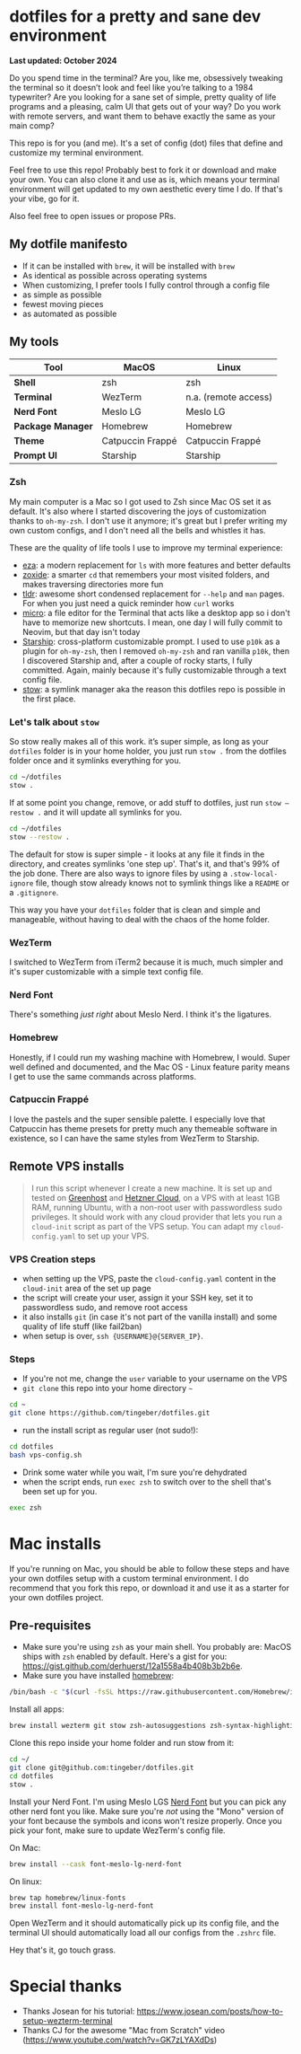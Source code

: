 # dotfiles for a pretty and sane dev environment

**Last updated: October 2024**

Do you spend time in the terminal? Are you, like me, obsessively tweaking the terminal so it doesn’t look and feel like you’re talking to a 1984 typewriter? Are you looking for a sane set of simple, pretty quality of life programs and a pleasing, calm UI that gets out of your way? Do you work with remote servers, and want them to behave exactly the same as your main comp?

This repo is for you (and me). It's a set of config (dot) files that define and customize my terminal environment.

Feel free to use this repo! Probably best to fork it or download and make your own. You can also clone it and use as is, which means your terminal environment will get updated to my own aesthetic every time I do. If that's your vibe, go for it.

Also feel free to open issues or propose PRs.

## My dotfile manifesto

- If it can be installed with `brew`, it will be installed with `brew`
- As identical as possible across operating systems
- When customizing, I prefer tools I fully control through a config file
- as simple as possible
- fewest moving pieces
- as automated as possible

## My tools

| Tool                | MacOS            | Linux                |
| ------------------- | ---------------- | -------------------- |
| **Shell**           | zsh              | zsh                  |
| **Terminal**        | WezTerm          | n.a. (remote access) |
| **Nerd Font**       | Meslo LG         | Meslo LG             |
| **Package Manager** | Homebrew         | Homebrew             |
| **Theme**           | Catpuccin Frappé | Catpuccin Frappé     |
| **Prompt UI**       | Starship         | Starship             |

### Zsh

My main computer is a Mac so I got used to Zsh since Mac OS set it as default. It's also where I started discovering the joys of customization thanks to `oh-my-zsh`. I don't use it anymore; it's great but I prefer writing my own custom configs, and I don't need all the bells and whistles it has.

These are the quality of life tools I use to improve my terminal experience:

- [eza](https://eza.rocks): a modern replacement for `ls` with more features and better defaults
- [zoxide](https://github.com/ajeetdsouza/zoxide): a smarter `cd` that remembers your most visited folders, and makes traversing directories more fun
- [tldr](https://tldr.sh): awesome short condensed replacement for `--help` and `man` pages. For when you just need a quick reminder how `curl` works
- [micro](https://micro-editor.github.io): a file editor for the Terminal that acts like a desktop app so i don't have to memorize new shortcuts. I mean, one day I will fully commit to Neovim, but that day isn't today
- [Starship](https://starship.rs): cross-platform customizable prompt. I used to use `p10k` as a plugin for `oh-my-zsh`, then I removed `oh-my-zsh` and ran vanilla `p10k`, then I discovered Starship and, after a couple of rocky starts, I fully committed. Again, mainly because it's fully customizable through a text config file.
- [stow](https://www.gnu.org/software/stow/manual/stow.html): a symlink manager aka the reason this dotfiles repo is possible in the first place.

### Let's talk about `stow`

So stow really makes all of this work. it’s super simple, as long as your `dotfiles` folder is in your home holder, you just run `stow .` from the dotfiles folder once and it symlinks everything for you.

```bash
cd ~/dotfiles
stow .
```

If at some point you change, remove, or add stuff to dotfiles, just run `stow —restow .` and it will update all symlinks for you.

```bash
cd ~/dotfiles
stow --restow .
```

The default for stow is super simple - it looks at any file it finds in the directory, and creates symlinks 'one step up'. That's it, and that's 99% of the job done. There are also ways to ignore files by using a `.stow-local-ignore` file, though stow already knows not to symlink things like a `README` or a `.gitignore`.

This way you have your `dotfiles` folder that is clean and simple and manageable, without having to deal with the chaos of the home folder.

### WezTerm

I switched to WezTerm from iTerm2 because it is much, much simpler and it's super customizable with a simple text config file.

### Nerd Font

There's something _just right_ about Meslo Nerd. I think it's the ligatures.

### Homebrew

Honestly, if I could run my washing machine with Homebrew, I would. Super well defined and documented, and the Mac OS - Linux feature parity means I get to use the same commands across platforms.

### Catpuccin Frappé

I love the pastels and the super sensible palette. I especially love that Catpuccin has theme presets for pretty much any themeable software in existence, so I can have the same styles from WezTerm to Starship.

## Remote VPS installs

> I run this script whenever I create a new machine. It is set up and tested on [Greenhost](https://greenhost.net) and [Hetzner Cloud](https://www.hetzner.com/cloud/), on a VPS with at least 1GB RAM, running Ubuntu, with a non-root user with passwordless sudo privileges. It should work with any cloud provider that lets you run a `cloud-init` script as part of the VPS setup. You can adapt my `cloud-config.yaml` to set up your VPS.

### VPS Creation steps

- when setting up the VPS, paste the `cloud-config.yaml` content in the `cloud-init` area of the set up page
- the script will create your user, assign it your SSH key, set it to passwordless sudo, and remove root access
- it also installs `git` (in case it's not part of the vanilla install) and some quality of life stuff (like fail2ban)
- when setup is over, `ssh {USERNAME}@{SERVER_IP}`.

### Steps

- If you're not me, change the `user` variable to your username on the VPS
- `git clone` this repo into your home directory `~`

```bash
cd ~
git clone https://github.com/tingeber/dotfiles.git
```

- run the install script as regular user (not sudo!):

```bash
cd dotfiles
bash vps-config.sh
```

- Drink some water while you wait, I'm sure you're dehydrated
- when the script ends, run `exec zsh` to switch over to the shell that's been set up for you.

```bash
exec zsh
```

# Mac installs

If you're running on Mac, you should be able to follow these steps and have your own dotfiles setup with a custom terminal environment. I do recommend that you fork this repo, or download it and use it as a starter for your own dotfiles project.

## Pre-requisites

- Make sure you're using `zsh` as your main shell. You probably are: MacOS ships with `zsh` enabled by default. Here's a gist for you: https://gist.github.com/derhuerst/12a1558a4b408b3b2b6e.
- Make sure you have installed [homebrew](brew.sh):

```sh
/bin/bash -c "$(curl -fsSL https://raw.githubusercontent.com/Homebrew/install/HEAD/install.sh)"
```

Install all apps:

```bash
brew install wezterm git stow zsh-autosuggestions zsh-syntax-highlighting eza zoxide gh starship
```

Clone this repo inside your home folder and run stow from it:

```bash
cd ~/
git clone git@github.com:tingeber/dotfiles.git
cd dotfiles
stow .
```

Install your Nerd Font. I'm using Meslo LGS [Nerd Font](https://www.nerdfonts.com/) but you can pick any other nerd font you like. Make sure you're _not_ using the "Mono" version of your font because the symbols and icons won't resize properly. Once you pick your font, make sure to update WezTerm's config file.

On Mac:

```bash
brew install --cask font-meslo-lg-nerd-font
```

On linux:

```bash
brew tap homebrew/linux-fonts
brew install font-meslo-lg-nerd-font
```

Open WezTerm and it should automatically pick up its config file, and the terminal UI should automatically load all our configs from the `.zshrc` file.

Hey that's it, go touch grass.

# Special thanks

- Thanks Josean for his tutorial: https://www.josean.com/posts/how-to-setup-wezterm-terminal
- Thanks CJ for the awesome "Mac from Scratch" video (https://www.youtube.com/watch?v=GK7zLYAXdDs)
